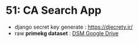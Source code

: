 # 51: CA Search App

* django secret key generate : https://djecrety.ir/
* raw **primekg dataset** : [DSM Google Drive](https://drive.google.com/file/d/1hYGaW-frpyUqtSyqL03vcGHcdyWz0ZVe/view?usp=share_link)